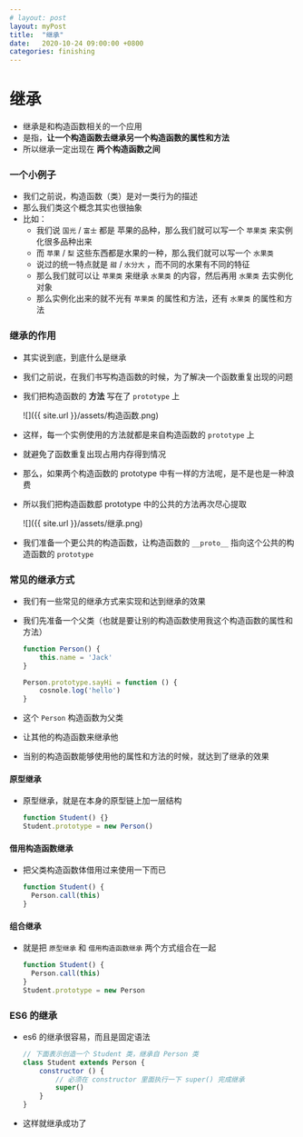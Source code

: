 ```yaml
---
# layout: post
layout: myPost
title:  "继承"
date:   2020-10-24 09:00:00 +0800
categories: finishing
---
```


# 继承

- 继承是和构造函数相关的一个应用
- 是指，**让一个构造函数去继承另一个构造函数的属性和方法**
- 所以继承一定出现在 **两个构造函数之间**



### 一个小例子

- 我们之前说，构造函数（类）是对一类行为的描述
- 那么我们类这个概念其实也很抽象
- 比如：
  - 我们说 `国光` / `富士` 都是 苹果的品种，那么我们就可以写一个 `苹果类` 来实例化很多品种出来
  - 而 `苹果` / `梨` 这些东西都是水果的一种，那么我们就可以写一个 `水果类`
  - 说过的统一特点就是 `甜` / `水分大` ，而不同的水果有不同的特征
  - 那么我们就可以让 `苹果类` 来继承 `水果类` 的内容，然后再用 `水果类` 去实例化对象
  - 那么实例化出来的就不光有 `苹果类` 的属性和方法，还有 `水果类` 的属性和方法



### 继承的作用

- 其实说到底，到底什么是继承

- 我们之前说，在我们书写构造函数的时候，为了解决一个函数重复出现的问题

- 我们把构造函数的 **方法** 写在了 `prototype` 上

  ![]({{ site.url }}/assets/构造函数.png)

- 这样，每一个实例使用的方法就都是来自构造函数的 `prototype` 上

- 就避免了函数重复出现占用内存得到情况

- 那么，如果两个构造函数的 prototype 中有一样的方法呢，是不是也是一种浪费

- 所以我们把构造函数䣌 prototype 中的公共的方法再次尽心提取

  ![]({{ site.url }}/assets/继承.png)

- 我们准备一个更公共的构造函数，让构造函数的 `__proto__` 指向这个公共的构造函数的 `prototype` 



### 常见的继承方式

- 我们有一些常见的继承方式来实现和达到继承的效果

- 我们先准备一个父类（也就是要让别的构造函数使用我这个构造函数的属性和方法）

  ```javascript
  function Person() {
      this.name = 'Jack'
  }
  
  Person.prototype.sayHi = function () {
      cosnole.log('hello')
  }
  ```

- 这个 `Person` 构造函数为父类

- 让其他的构造函数来继承他

- 当别的构造函数能够使用他的属性和方法的时候，就达到了继承的效果



#### 原型继承

- 原型继承，就是在本身的原型链上加一层结构

  ```javascript
  function Student() {}
  Student.prototype = new Person()
  ```



#### 借用构造函数继承

- 把父类构造函数体借用过来使用一下而已

  ```javascript
  function Student() {
    Person.call(this)
  }
  ```

  

#### 组合继承

- 就是把 `原型继承` 和 `借用构造函数继承` 两个方式组合在一起

  ```javascript
  function Student() {
    Person.call(this)
  }
  Student.prototype = new Person
  ```

  

### ES6 的继承

- es6 的继承很容易，而且是固定语法

  ```javascript
  // 下面表示创造一个 Student 类，继承自 Person 类
  class Student extends Person {
      constructor () {
          // 必须在 constructor 里面执行一下 super() 完成继承 
          super()
      }
  }
  ```

- 这样就继承成功了